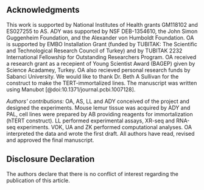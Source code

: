 ## Acknowledgments

This work is supported by National Institutes of Health grants GM118102 and ES027255 to AS.
ADY was supported by NSF DEB-1354610, the John Simon Guggenheim Foundation, and the Alexander von Humboldt Foundation.
OA is supported by EMBO Installation Grant (funded by TUBITAK: The Scientific and Technological Research Council of Turkey) and by TUBITAK 2232 International Fellowship for Outstanding Researchers Program.
OA received a research grant as a recepient of Young Scientist Award (BAGEP) given by Science Acadamey, Turkey. 
OA also recieved personal research funds by Sabanci University. 
We would like to thank Dr. Beth A Sullivan for the construct to make the TERT-immortalized lines.
The manuscript was written using Manubot [@doi:10.1371/journal.pcbi.1007128].

*Authors' contributions:* OA, AS, LL and ADY conceived of the project and designed the experiments. Mouse lemur tissue was acquired by ADY and PAL, cell lines were prepared by AB providing reagents for immortalization (hTERT construct). LL performed experimental assays, XR-seq and RNA-seq experiments. VOK, UA and ZK performed computational analyses. OA interpreted the data and wrote the first draft. All authors have read, revised and approved the final manuscript.

## Disclosure Declaration
<!-- ## Competing interests -->

The authors declare that there is no conflict of interest regarding the publication of this article.